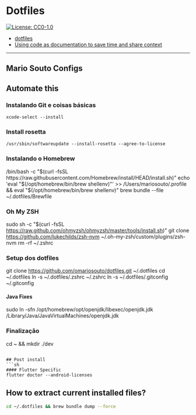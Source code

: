 # Dotfiles

[![License: CC0-1.0](https://img.shields.io/badge/license-CC0%201.0-orange)](http://creativecommons.org/publicdomain/zero/1.0/)

- [dotfiles](https://dotfiles.github.io)
- [Using code as documentation to save time and share context](https://github.com/readme/guides/code-as-documentation)

---

## Mario Souto Configs

## Automate this

### Instalando Git e coisas básicas
`xcode-select --install`

### Install rosetta
`/usr/sbin/softwareupdate --install-rosetta --agree-to-license`

### Instalando o Homebrew
/bin/bash -c "$(curl -fsSL https://raw.githubusercontent.com/Homebrew/install/HEAD/install.sh)"
echo 'eval "$(/opt/homebrew/bin/brew shellenv)"' >> /Users/mariosouto/.profile && eval "$(/opt/homebrew/bin/brew shellenv)"
brew bundle --file ~/.dotfiles/Brewfile

### Oh My ZSH
sudo sh -c "$(curl -fsSL https://raw.github.com/ohmyzsh/ohmyzsh/master/tools/install.sh)"
git clone https://github.com/lukechilds/zsh-nvm ~/.oh-my-zsh/custom/plugins/zsh-nvm 
rm -rf ~/.zshrc

### Setup dos dotfiles
git clone https://github.com/omariosouto/dotfiles.git ~/.dotfiles
cd ~/.dotfiles
ln -s ~/.dotfiles/.zshrc ~/.zshrc
ln -s ~/.dotfiles/.gitconfig ~/.gitconfig


#### Java Fixes
sudo ln -sfn /opt/homebrew/opt/openjdk/libexec/openjdk.jdk /Library/Java/JavaVirtualMachines/openjdk.jdk

### Finalização
cd ~ && mkdir ./dev
```

## Post install
```sh
#### Flutter Specific
flutter doctor --android-licenses
```

## How to extract current installed files?
```sh
cd ~/.dotfiles && brew bundle dump --force
```